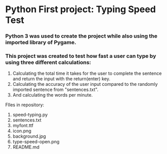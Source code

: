 # Python First project: Typing Speed Test


### Python 3 was used to create the project while also using the imported library of Pygame.
### This project was created to test how fast a user can type by using three different calculations:
1. Calculating the total time it takes for the user to complete the sentence and return the input with the return(enter) key.
2. Calculating the accuracy of the user input compared to the randomly imported sentence from "sentences.txt".
3. And calculating the words per minute.

FIles in repository:
1. speed-typing.py
2. sentences.txt
3. myfont.ttf
4. icon.png
5. background.jpg
6. type-speed-open.png
7. README.md